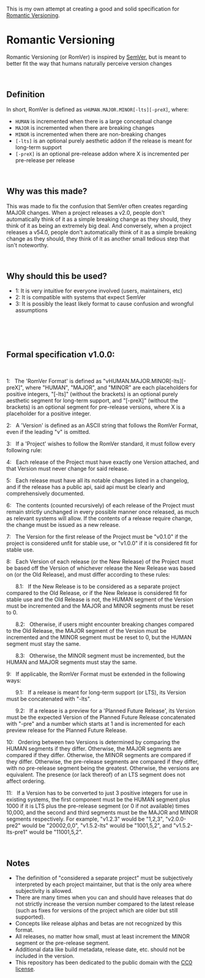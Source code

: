 This is my own attempt at creating a good and solid specification for [Romantic Versioning](https://github.com/romversioning/romver).



# Romantic Versioning

Romantic Versioning (or RomVer) is inspired by [SemVer](https://semver.org/), but is meant to better fit the way that humans naturally perceive version changes

<br>

## Definition

In short, RomVer is defined as `vHUMAN.MAJOR.MINOR[-lts][-preX]`, where:

- `HUMAN` is incremented when there is a large conceptual change
- `MAJOR` is incremented when there are breaking changes
- `MINOR` is incremented when there are non-breaking changes
- `[-lts]` is an optional purely aesthetic addon if the release is meant for long-term support
- `[-preX]` is an optional pre-release addon where X is incremented per pre-release per release

<br>

## Why was this made?

This was made to fix the confusion that SemVer often creates regarding MAJOR changes. When a project releases a v2.0, people don't automatically think of it as a simple breaking change as they should, they think of it as being an extremely big deal. And conversely, when a project releases a v54.0, people don't automatically think of it as a simple breaking change as they should, they think of it as another small tedious step that isn't noteworthy.

<br>

## Why should this be used?

- 1: It is very intuitive for everyone involved (users, maintainers, etc)
- 2: It is compatible with systems that expect SemVer
- 3: It is possibly the least likely format to cause confusion and wrongful assumptions

<br>
<br>
<br>

## Formal specification v1.0.0:

<br>

1: &nbsp; The 'RomVer Format' is defined as "vHUMAN.MAJOR.MINOR\[-lts]\[-preX]", where "HUMAN", "MAJOR", and "MINOR" are each placeholders for positive integers, "\[-lts]" (without the brackets) is an optional purely aesthetic segment for long-term support, and "\[-preX]" (without the brackets) is an optional segment for pre-release versions, where X is a placeholder for a positive integer.

2: &nbsp; A 'Version' is defined as an ASCII string that follows the RomVer Format, even if the leading "v" is omitted.

3: &nbsp; If a 'Project' wishes to follow the RomVer standard, it must follow every following rule:

4: &nbsp; Each release of the Project must have exactly one Version attached, and that Version must never change for said release.

5: &nbsp; Each release must have all its notable changes listed in a changelog, and if the release has a public api, said api must be clearly and comprehensively documented.

6: &nbsp; The contents (counted recursively) of each release of the Project must remain strictly unchanged in every possible manner once released, as much as relevant systems will allow. If the contents of a release require change, the change must be issued as a new release.

7: &nbsp; The Version for the first release of the Project must be "v0.1.0" if the project is considered unfit for stable use, or "v1.0.0" if it is considered fit for stable use.

8: &nbsp; Each Version of each release (or the New Release) of the Project must be based off the Version of whichever release the New Release was based on (or the Old Release), and must differ according to these rules:

&nbsp; &nbsp; &nbsp; 8.1: &nbsp; If the New Release is to be considered as a separate project compared to the Old Release, or if the New Release is considered fit for stable use and the Old Release is not, the HUMAN segment of the Version must be incremented and the MAJOR and MINOR segments must be reset to 0.

&nbsp; &nbsp; &nbsp; 8.2: &nbsp; Otherwise, if users might encounter breaking changes compared to the Old Release, the MAJOR segment of the Version must be incremented and the MINOR segment must be reset to 0, but the HUMAN segment must stay the same.

&nbsp; &nbsp; &nbsp; 8.3: &nbsp; Otherwise, the MINOR segment must be incremented, but the HUMAN and MAJOR segments must stay the same.

9: &nbsp; If applicable, the RomVer Format must be extended in the following ways:

&nbsp; &nbsp; &nbsp; 9.1: &nbsp; If a release is meant for long-term support (or LTS), its Version must be concatenated with "-lts".

&nbsp; &nbsp; &nbsp; 9.2: &nbsp; If a release is a preview for a 'Planned Future Release', its Version must be the expected Version of the Planned Future Release concatenated with "-pre" and a number which starts at 1 and is incremented for each preview release for the Planned Future Release.

10: &nbsp; Ordering between two Versions is determined by comparing the HUMAN segments if they differ. Otherwise, the MAJOR segments are compared if they differ. Otherwise, the MINOR segments are compared if they differ. Otherwise, the pre-release segments are compared if they differ, with no pre-release segment being the greatest. Otherwise, the versions are equivalent. The presence (or lack thereof) of an LTS segment does not affect ordering.

11: &nbsp; If a Version has to be converted to just 3 positive integers for use in existing systems, the first component must be the HUMAN segment plus 1000 if it is LTS plus the pre-release segment (or 0 if not available) times 10,000, and the second and third segments must be the MAJOR and MINOR segments respectively. For example, "v1.2.3" would be "1,2,3", "v2.0.0-pre2" would be "20002,0,0", "v1.5.2-lts" would be "1001,5,2", and "v1.5.2-lts-pre1" would be "11001,5,2".

<br>

## Notes

- The definition of "considered a separate project" must be subjectively interpreted by each project maintainer, but that is the only area where subjectivity is allowed.
- There are many times when you can and should have releases that do not strictly increase the version number compared to the latest release (such as fixes for versions of the project which are older but still supported).
- Concepts like release alphas and betas are not recognized by this format.
- All releases, no matter how small, must at least increment the MINOR segment or the pre-release segment.
- Additional data like build metadata, release date, etc. should not be included in the version.
- This repository has been dedicated to the public domain with the [CC0 license](LICENSE).
